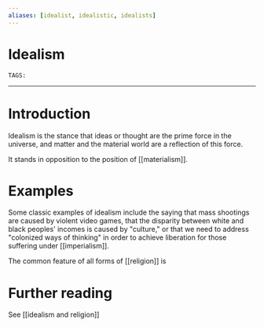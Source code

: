 ```yaml
---
aliases: [idealist, idealistic, idealists]
---
```

# Idealism
`TAGS:` 

---
# Introduction
Idealism is the stance that ideas or thought are the prime force in the universe, and matter and the material world are a reflection of this force. 

It stands in opposition to the position of [[materialism]]. 

# Examples
Some classic examples of idealism include the saying that mass shootings are caused by violent video games, that the disparity between white and black peoples' incomes is caused by "culture," or that we need to address "colonized ways of thinking" in order to achieve liberation for those suffering under [[imperialism]].

The common feature of all forms of [[religion]] is 

# Further reading
See [[idealism and religion]]